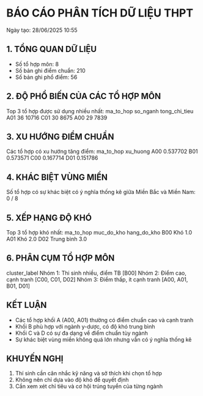 
# BÁO CÁO PHÂN TÍCH DỮ LIỆU THPT
Ngày tạo: 28/06/2025 10:55

## 1. TỔNG QUAN DỮ LIỆU
- Số tổ hợp môn: 8
- Số bản ghi điểm chuẩn: 210
- Số bản ghi phổ điểm: 56

## 2. ĐỘ PHỔ BIẾN CỦA CÁC TỔ HỢP MÔN
Top 3 tổ hợp được sử dụng nhiều nhất:
ma_to_hop  so_nganh  tong_chi_tieu
      A01        36          10716
      C01        30           8675
      A00        29           7839

## 3. XU HƯỚNG ĐIỂM CHUẨN
Các tổ hợp có xu hướng tăng điểm:
ma_to_hop  xu_huong
      A00  0.537702
      B01  0.573571
      C00  0.167714
      D01  0.151786

## 4. KHÁC BIỆT VÙNG MIỀN
Số tổ hợp có sự khác biệt có ý nghĩa thống kê giữa Miền Bắc và Miền Nam:
0 / 8

## 5. XẾP HẠNG ĐỘ KHÓ
Top 3 tổ hợp khó nhất:
ma_to_hop muc_do_kho  hang_do_kho
      B00        Khó          1.0
      A01        Khó          2.0
      D02 Trung bình          3.0

## 6. PHÂN CỤM TỔ HỢP MÔN
cluster_label
Nhóm 1: Thi sinh nhiều, điểm TB                    [B00]
Nhóm 2: Điểm cao, cạnh tranh             [C00, C01, D02]
Nhóm 3: Điểm thấp, ít cạnh tranh    [A00, A01, B01, D01]

## KẾT LUẬN
- Các tổ hợp khối A (A00, A01) thường có điểm chuẩn cao và cạnh tranh
- Khối B phù hợp với ngành y-dược, có độ khó trung bình
- Khối C và D có sự đa dạng về điểm chuẩn tùy ngành
- Sự khác biệt vùng miền không quá lớn nhưng vẫn có ý nghĩa thống kê

## KHUYẾN NGHỊ
1. Thí sinh cần cân nhắc kỹ năng và sở thích khi chọn tổ hợp
2. Không nên chỉ dựa vào độ khó để quyết định
3. Cần xem xét chỉ tiêu và cơ hội trúng tuyển của từng ngành
